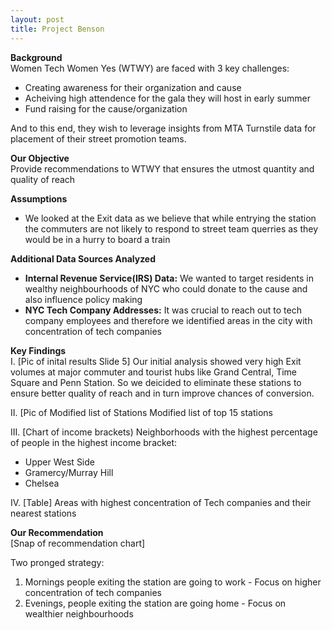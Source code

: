 ```yaml
---
layout: post
title: Project Benson
---
```


**Background**  
Women Tech Women Yes (WTWY) are faced with 3 key challenges:  
  * Creating awareness for their organization and cause
  * Acheiving high attendence for the gala they will host in early summer
  * Fund raising for the cause/organization  

And to this end, they wish to leverage insights from MTA Turnstile data for placement of their street promotion teams.    


**Our Objective**   
Provide recommendations to WTWY that ensures the utmost quantity and quality of reach


**Assumptions**
* We looked at the Exit data as we believe that while entrying the station the commuters are not likely to respond to street team querries as they would be in a hurry to board a train


**Additional Data Sources Analyzed**
* **Internal Revenue Service(IRS) Data:** We wanted to target residents in wealthy neighbourhoods of NYC who could donate to the cause and also influence policy making  
* **NYC Tech Company Addresses:** It was crucial to reach out to tech company employees and therefore we identified areas in the city with concentration of tech companies 


**Key Findings**  
I.
[Pic of inital results Slide 5]
Our initial analysis showed very high Exit volumes at major commuter and tourist hubs like Grand Central, Time Square and Penn Station. So we deicided to eliminate these stations to ensure better quality of reach and in turn improve chances of conversion.

II.
[Pic of Modified list of Stations
Modified list of top 15 stations 

III.
[Chart of income brackets)
Neighborhoods with the highest percentage of people in the highest income bracket:
 * Upper West Side
 * Gramercy/Murray Hill
 * Chelsea
 
 IV.
 [Table]
 Areas with highest concentration of Tech companies and their nearest stations
 
 **Our Recommendation**  
 [Snap of recommendation chart]
 
 Two pronged strategy:
 1. Mornings people exiting the station are going to work - Focus on higher concentration of tech companies
 2. Evenings, people exiting the station are going home - Focus on wealthier neighbourhoods
 


